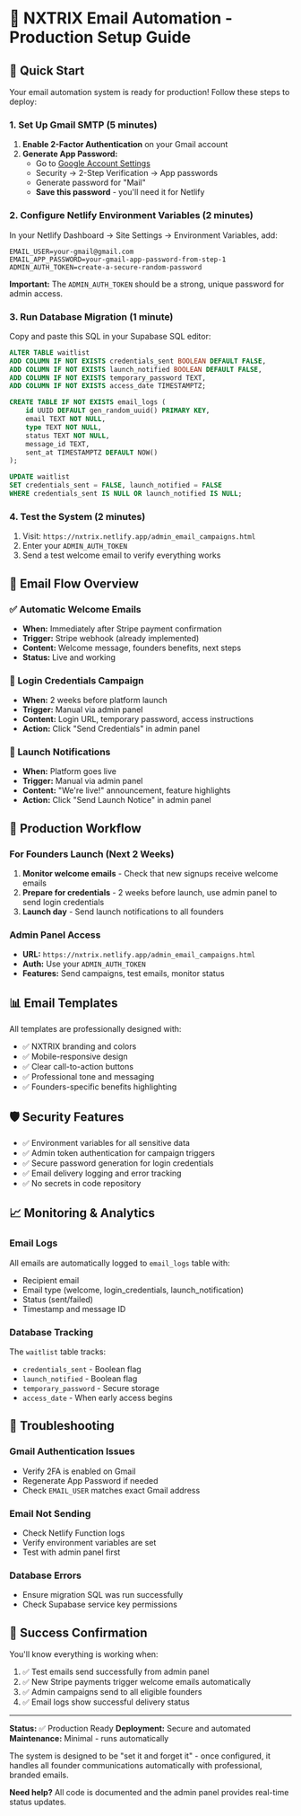 # 🎯 NXTRIX Email Automation - Production Setup Guide

## 🚀 Quick Start

Your email automation system is ready for production! Follow these steps to deploy:

### 1. Set Up Gmail SMTP (5 minutes)

1. **Enable 2-Factor Authentication** on your Gmail account
2. **Generate App Password:**
   - Go to [Google Account Settings](https://myaccount.google.com/)
   - Security → 2-Step Verification → App passwords
   - Generate password for "Mail"
   - **Save this password** - you'll need it for Netlify

### 2. Configure Netlify Environment Variables (2 minutes)

In your Netlify Dashboard → Site Settings → Environment Variables, add:

```
EMAIL_USER=your-gmail@gmail.com
EMAIL_APP_PASSWORD=your-gmail-app-password-from-step-1
ADMIN_AUTH_TOKEN=create-a-secure-random-password
```

**Important:** The `ADMIN_AUTH_TOKEN` should be a strong, unique password for admin access.

### 3. Run Database Migration (1 minute)

Copy and paste this SQL in your Supabase SQL editor:

```sql
ALTER TABLE waitlist 
ADD COLUMN IF NOT EXISTS credentials_sent BOOLEAN DEFAULT FALSE,
ADD COLUMN IF NOT EXISTS launch_notified BOOLEAN DEFAULT FALSE,
ADD COLUMN IF NOT EXISTS temporary_password TEXT,
ADD COLUMN IF NOT EXISTS access_date TIMESTAMPTZ;

CREATE TABLE IF NOT EXISTS email_logs (
    id UUID DEFAULT gen_random_uuid() PRIMARY KEY,
    email TEXT NOT NULL,
    type TEXT NOT NULL,
    status TEXT NOT NULL,
    message_id TEXT,
    sent_at TIMESTAMPTZ DEFAULT NOW()
);

UPDATE waitlist 
SET credentials_sent = FALSE, launch_notified = FALSE 
WHERE credentials_sent IS NULL OR launch_notified IS NULL;
```

### 4. Test the System (2 minutes)

1. Visit: `https://nxtrix.netlify.app/admin_email_campaigns.html`
2. Enter your `ADMIN_AUTH_TOKEN`
3. Send a test welcome email to verify everything works

## 📧 Email Flow Overview

### ✅ Automatic Welcome Emails
- **When:** Immediately after Stripe payment confirmation
- **Trigger:** Stripe webhook (already implemented)
- **Content:** Welcome message, founders benefits, next steps
- **Status:** Live and working

### 🔑 Login Credentials Campaign
- **When:** 2 weeks before platform launch
- **Trigger:** Manual via admin panel
- **Content:** Login URL, temporary password, access instructions
- **Action:** Click "Send Credentials" in admin panel

### 🚀 Launch Notifications
- **When:** Platform goes live
- **Trigger:** Manual via admin panel  
- **Content:** "We're live!" announcement, feature highlights
- **Action:** Click "Send Launch Notice" in admin panel

## 🔧 Production Workflow

### For Founders Launch (Next 2 Weeks)
1. **Monitor welcome emails** - Check that new signups receive welcome emails
2. **Prepare for credentials** - 2 weeks before launch, use admin panel to send login credentials
3. **Launch day** - Send launch notifications to all founders

### Admin Panel Access
- **URL:** `https://nxtrix.netlify.app/admin_email_campaigns.html`
- **Auth:** Use your `ADMIN_AUTH_TOKEN`
- **Features:** Send campaigns, test emails, monitor status

## 📊 Email Templates

All templates are professionally designed with:
- ✅ NXTRIX branding and colors
- ✅ Mobile-responsive design
- ✅ Clear call-to-action buttons
- ✅ Professional tone and messaging
- ✅ Founders-specific benefits highlighting

## 🛡️ Security Features

- ✅ Environment variables for all sensitive data
- ✅ Admin token authentication for campaign triggers
- ✅ Secure password generation for login credentials
- ✅ Email delivery logging and error tracking
- ✅ No secrets in code repository

## 📈 Monitoring & Analytics

### Email Logs
All emails are automatically logged to `email_logs` table with:
- Recipient email
- Email type (welcome, login_credentials, launch_notification)
- Status (sent/failed)
- Timestamp and message ID

### Database Tracking
The `waitlist` table tracks:
- `credentials_sent` - Boolean flag
- `launch_notified` - Boolean flag
- `temporary_password` - Secure storage
- `access_date` - When early access begins

## 🚨 Troubleshooting

### Gmail Authentication Issues
- Verify 2FA is enabled on Gmail
- Regenerate App Password if needed
- Check `EMAIL_USER` matches exact Gmail address

### Email Not Sending
- Check Netlify Function logs
- Verify environment variables are set
- Test with admin panel first

### Database Errors
- Ensure migration SQL was run successfully
- Check Supabase service key permissions

## 🎉 Success Confirmation

You'll know everything is working when:
1. ✅ Test emails send successfully from admin panel
2. ✅ New Stripe payments trigger welcome emails automatically  
3. ✅ Admin campaigns send to all eligible founders
4. ✅ Email logs show successful delivery status

---

**Status:** ✅ Production Ready
**Deployment:** Secure and automated
**Maintenance:** Minimal - runs automatically

The system is designed to be "set it and forget it" - once configured, it handles all founder communications automatically with professional, branded emails.

**Need help?** All code is documented and the admin panel provides real-time status updates.